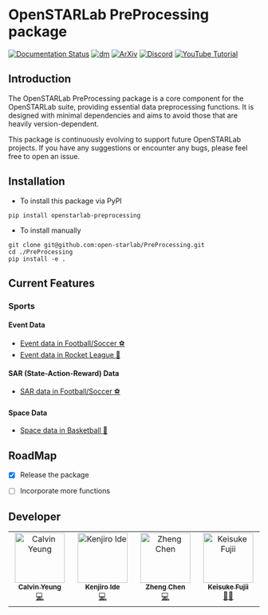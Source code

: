 # OpenSTARLab PreProcessing package
[![Documentation Status](https://readthedocs.org/projects/openstarlab/badge/?version=latest)](https://openstarlab.readthedocs.io/en/latest/?badge=latest)
[![dm](https://img.shields.io/pypi/dm/openstarlab-preprocessing)](https://pypi.org/project/openstarlab-preprocessing/)
[![ArXiv](https://img.shields.io/badge/ArXiv-2502.02785-b31b1b?logo=arxiv)](https://arxiv.org/abs/2502.02785)
[![Discord](https://img.shields.io/badge/Discord-Join%20Chat-5865F2?logo=discord&logoColor=white)](https://discord.gg/PnH2MDDaCf)
[![YouTube Tutorial](https://img.shields.io/badge/Watch-Tutorial-red?logo=youtube)](https://youtu.be/R5IgtuaMEt8)

## Introduction
The OpenSTARLab PreProcessing package is a core component for the OpenSTARLab suite, providing essential data preprocessing functions. It is designed with minimal dependencies and aims to avoid those that are heavily version-dependent.

This package is continuously evolving to support future OpenSTARLab projects. If you have any suggestions or encounter any bugs, please feel free to open an issue.

## Installation
- To install this package via PyPI
```
pip install openstarlab-preprocessing
```
- To install manually
```
git clone git@github.com:open-starlab/PreProcessing.git
cd ./PreProcessing
pip install -e .
```

## Current Features
### Sports
#### Event Data
- [Event data in Football/Soccer ⚽](https://github.com/open-starlab/PreProcessing/blob/master/preprocessing/sports/event_data/soccer/README.md)
- [Event data in Rocket League 🚀](https://github.com/open-starlab/PreProcessing/blob/master/preprocessing/sports/event_data/rocket_league/README.md)

#### SAR (State-Action-Reward) Data
- [SAR data in Football/Soccer ⚽](https://github.com/open-starlab/PreProcessing/blob/master/preprocessing/sports/SAR_data/soccer/README.md)

#### Space Data
- [Space data in Basketball 🏀](https://github.com/open-starlab/PreProcessing/blob/master/preprocessing/sports/space_data/basketball/README.md)

## RoadMap
- [x] Release the package
- [ ] Incorporate more functions


## Developer
<!-- ALL-CONTRIBUTORS-BADGE:START - Do not remove or modify this section -->
<!-- [![All Contributors](https://img.shields.io/badge/all_contributors-2-orange.svg?style=flat-square)](#contributors-) -->
<!-- ALL-CONTRIBUTORS-BADGE:END -->

<!-- ALL-CONTRIBUTORS-LIST:START - Do not remove or modify this section -->
<!-- prettier-ignore-start -->
<!-- markdownlint-disable -->
<table>
  <tbody>
    <tr>
      <td align="center" valign="top" width="14.28%"><a href="https://github.com/calvinyeungck"><img src="https://github.com/calvinyeungck.png" width="100px;" alt="Calvin Yeung"/><br /><sub><b>Calvin Yeung</b></sub></a><br /><a href="#Developer-CalvinYeung" title="Lead Developer">💻</a></td>
      <td align="center" valign="top" width="14.28%"><a href="https://github.com/kenjiro-mk"><img src="https://github.com/kenjiro-mk.png" width="100px;" alt="Kenjiro Ide"/><br /><sub><b>Kenjiro Ide</b></sub></a><br /><a href="#Developer-KenjiroIde" title="Developer">💻</a></td>
      <td align="center" valign="top" width="14.28%"><a href="https://github.com/czzzzz129"><img src="https://github.com/czzzzz129.png" width="100px;" alt="Zheng Chen"/><br /><sub><b>Zheng Chen</b></sub></a><br /><a href="#Developer-ZhengChen" title="Developer">💻</a></td>
      <td align="center" valign="top" width="14.28%"><a href="https://github.com/keisuke198619"><img src="https://github.com/keisuke198619.png" width="100px;" alt="Keisuke Fujii"/><br /><sub><b>Keisuke Fujii</b></sub></a><br /><a href="#lead-KeisukeFujii" title="Team Leader">🧑‍💻</a></td>
    </tr>
  </tbody>
</table>
